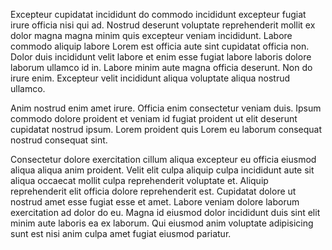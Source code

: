 Excepteur cupidatat incididunt do commodo incididunt excepteur fugiat irure officia nisi qui ad. Nostrud deserunt voluptate reprehenderit mollit ex dolor magna magna minim quis excepteur veniam incididunt. Labore commodo aliquip labore Lorem est officia aute sint cupidatat officia non. Dolor duis incididunt velit labore et enim esse fugiat labore laboris dolore laborum ullamco id in. Labore minim aute magna officia deserunt. Non do irure enim. Excepteur velit incididunt aliqua voluptate aliqua nostrud ullamco.

Anim nostrud enim amet irure. Officia enim consectetur veniam duis. Ipsum commodo dolore proident et veniam id fugiat proident ut elit deserunt cupidatat nostrud ipsum. Lorem proident quis Lorem eu laborum consequat nostrud consequat sint.

Consectetur dolore exercitation cillum aliqua excepteur eu officia eiusmod aliqua aliqua anim proident. Velit elit culpa aliquip culpa incididunt aute sit aliqua occaecat mollit culpa reprehenderit voluptate et. Aliquip reprehenderit elit officia dolore reprehenderit est. Cupidatat dolore ut nostrud amet esse fugiat esse et amet. Labore veniam dolore laborum exercitation ad dolor do eu. Magna id eiusmod dolor incididunt duis sint elit minim aute laboris ea ex laborum. Qui eiusmod anim voluptate adipisicing sunt est nisi anim culpa amet fugiat eiusmod pariatur.